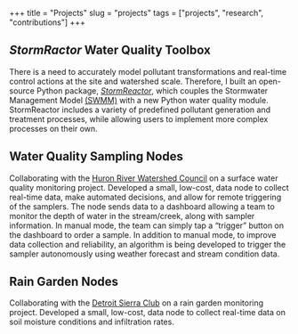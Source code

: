 +++
title = "Projects"
slug = "projects"
tags = ["projects", "research", "contributions"]
+++

## *StormRactor* Water Quality Toolbox
There is a need to accurately model pollutant transformations and real-time control actions at the site and watershed scale. Therefore, I built an open-source Python package, [*StormReactor*](https://github.com/kLabUM/StormReactor), which couples the Stormwater Management Model [(SWMM)](https://www.epa.gov/water-research/storm-water-management-model-swmm) with a new Python water quality module. StormReactor includes a variety of predefined pollutant generation and treatment processes, while allowing users to implement more complex processes on their own.

## Water Quality Sampling Nodes
Collaborating with the [Huron River Watershed Council](https://www.hrwc.org/) on a surface water quality monitoring project. Developed a small, low-cost, data node to collect real-time data, make automated decisions, and allow for remote triggering of the samplers. The node sends data to a dashboard allowing a team to monitor the depth of water in the stream/creek, along with sampler information. In manual mode, the team can simply tap a “trigger” button on the dashboard to order a sample. In addition to manual mode, to improve data collection and reliability, an algorithm is being developed to trigger the sampler autonomously using weather forecast and stream condition data.

## Rain Garden Nodes
Collaborating with the [Detroit Sierra Club](https://www.sierraclub.org/michigan) on a rain garden monitoring project. Developed a small, low-cost, data node to collect real-time data on soil moisture conditions and infiltration rates.


